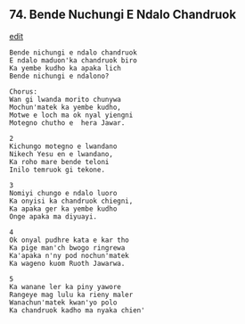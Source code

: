 
## 74.  Bende Nuchungi E Ndalo Chandruok
[edit](https://docs.google.com/document/d/1hDnXi01AQb2x5p%2Dvfjoyz37DnoyCHF_Z/edit?mode=html)



    Bende nichungi e ndalo chandruok
    E ndalo maduon'ka chandruok biro
    Ka yembe kudho ka apaka lich
    Bende nichungi e ndalono?

    Chorus:
    Wan gi lwanda morito chunywa
    Mochun'matek ka yembe kudho,
    Motwe e loch ma ok nyal yiengni
    Motegno chutho e  hera Jawar.

    2
    Kichungo motegno e lwandano
    Nikech Yesu en e lwandano,
    Ka roho mare bende teloni
    Inilo temruok gi tekone.

    3
    Nomiyi chungo e ndalo luoro
    Ka onyisi ka chandruok chiegni,
    Ka apaka ger ka yembe kudho
    Onge apaka ma diyuayi.

    4
    Ok onyal pudhre kata e kar tho
    Ka pige man'ch bwogo ringrewa
    Ka'apaka n'ny pod nochun'matek
    Ka wageno kuom Ruoth Jawarwa.

    5
    Ka wanane ler ka piny yawore
    Rangeye mag lulu ka rieny maler
    Wanachun'matek kwan'yo polo
    Ka chandruok kadho ma nyaka chien'
